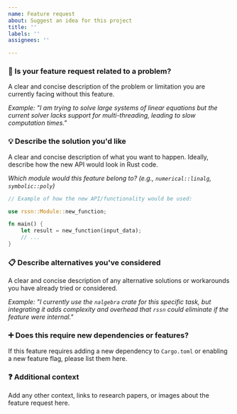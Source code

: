 ```yaml
---
name: Feature request
about: Suggest an idea for this project
title: ''
labels: ''
assignees: ''

---
```


### 🚀 Is your feature request related to a problem?

A clear and concise description of the problem or limitation you are currently facing without this feature.

*Example: "I am trying to solve large systems of linear equations but the current solver lacks support for multi-threading, leading to slow computation times."*

### 💡 Describe the solution you'd like

A clear and concise description of what you want to happen. Ideally, describe how the new API would look in Rust code.

*Which module would this feature belong to? (e.g., `numerical::linalg`, `symbolic::poly`)*

```rust
// Example of how the new API/functionality would be used:

use rssn::Module::new_function; 

fn main() {
    let result = new_function(input_data);
    // ...
}
```

### 📋 Describe alternatives you've considered

A clear and concise description of any alternative solutions or workarounds you have already tried or considered.

*Example: "I currently use the `nalgebra` crate for this specific task, but integrating it adds complexity and overhead that `rssn` could eliminate if the feature were internal."*

### ➕ Does this require new dependencies or features?

If this feature requires adding a new dependency to `Cargo.toml` or enabling a new feature flag, please list them here.

### ❓ Additional context

Add any other context, links to research papers, or images about the feature request here.
